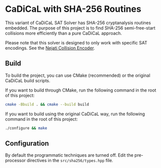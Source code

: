 # CaDiCaL with SHA-256 Routines

This variant of CaDiCaL SAT Solver has SHA-256 cryptanalysis routines embedded. The purpose of this project is to find SHA-256 semi-free-start collisions more efficiently than a pure CaDiCaL approach.

Please note that this solver is designed to only work with specific SAT encodings. See the [Nejati Collision Encoder](https://github.com/nahiyan/cryptanalysis/tree/master/encoders/nejati-collision).

## Build

To build the project, you can use CMake (recommended) or the original
CaDiCaL build scripts.

If you want to build through CMake, run the following command in the root of this project:
```bash
cmake -Bbuild . && cmake --build build
```

If you want to build using the original CaDiCaL way, run the following command in the root of this project:
```bash
./configure && make
```

## Configuration

By default the programmatic techniques are turned off. Edit the pre-processor directives in the `src/sha256/types.hpp` file.
